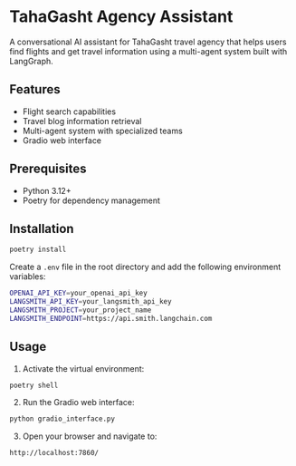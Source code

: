 # TahaGasht Agency Assistant

A conversational AI assistant for TahaGasht travel agency that helps users find flights and get travel information using a multi-agent system built with LangGraph.

## Features

- Flight search capabilities
- Travel blog information retrieval
- Multi-agent system with specialized teams
- Gradio web interface

## Prerequisites

- Python 3.12+
- Poetry for dependency management

## Installation

```bash
poetry install
```

Create a `.env` file in the root directory and add the following environment variables:

```bash
OPENAI_API_KEY=your_openai_api_key
LANGSMITH_API_KEY=your_langsmith_api_key
LANGSMITH_PROJECT=your_project_name
LANGSMITH_ENDPOINT=https://api.smith.langchain.com
```

## Usage

1. Activate the virtual environment:

```bash
poetry shell
```

2. Run the Gradio web interface:

```bash
python gradio_interface.py
```

3. Open your browser and navigate to:

```
http://localhost:7860/
```
